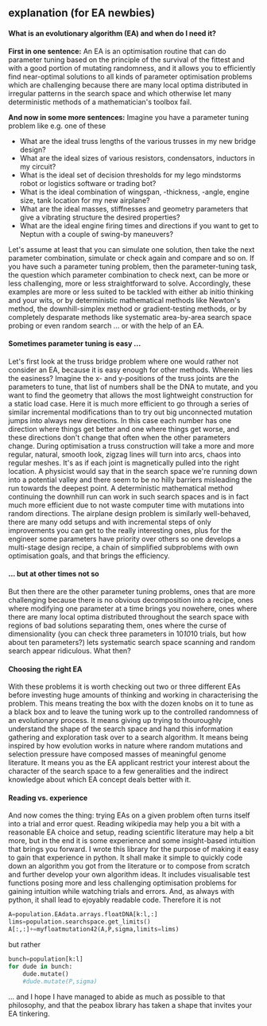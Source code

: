 explanation (for EA newbies)
----------------------------

#### What is an evolutionary algorithm (EA) and when do I need it?

**First in one sentence:** An EA is an optimisation routine that can do parameter tuning based on the principle of the survival of the fittest and with a good portion of mutating randomness, and it allows you to efficiently find near-optimal solutions to all kinds of parameter optimisation problems which are challenging because there are many local optima distributed in irregular patterns in the search space and which otherwise let many deterministic methods of a mathematician's toolbox fail.

**And now in some more sentences:** Imagine you have a parameter tuning problem like e.g. one of these
- What are the ideal truss lengths of the various trusses in my new bridge design?
- What are the ideal sizes of various resistors, condensators, inductors in my circuit?
- What is the ideal set of decision thresholds for my lego mindstorms robot or logistics software or trading bot?
- What is the ideal combination of wingspan, -thickness, -angle, engine size, tank location for my new airplane?
- What are the ideal masses, stiffnesses and geometry parameters that give a vibrating structure the desired properties?
- What are the ideal engine firing times and directions if you want to get to Neptun with a couple of swing-by maneuvers?

Let's assume at least that you can simulate one solution, then take the next parameter combination, simulate or check again and compare and so on. If you have such a parameter tuning problem, then the parameter-tuning task, the question which parameter combination to check next, can be more or less challenging, more or less straightforward to solve. Accordingly, these examples are more or less suited to be tackled with either ab initio thinking and your wits, or by deterministic mathematical methods like Newton's method, the downhill-simplex method or gradient-testing methods, or by completely desparate methods like systematic area-by-area search space probing or even random search ... or with the help of an EA.

#### Sometimes parameter tuning is easy ...
Let's first look at the truss bridge problem where one would rather not consider an EA, because it is easy enough for other methods. Wherein lies the easiness? Imagine the x- and y-positions of the truss joints are the parameters to tune, that list of numbers shall be the DNA to mutate, and you want to find the geometry that allows the most lightweight construction for a static load case. Here it is much more efficient to go through a series of similar incremental modifications than to try out big unconnected mutation jumps into always new directions. In this case each number has one direction where things get better and one where things get worse, and these directions don't change that often when the other parameters change. During optimisation a truss construction will take a more and more regular, natural, smooth look, zigzag lines will turn into arcs, chaos into regular meshes. It's as if each joint is magnetically pulled into the right location. A physicist would say that in the search space we're running down into a potential valley and there seem to be no hilly barriers misleading the run towards the deepest point. A deterministic mathematical method continuing the downhill run can work in such search spaces and is in fact much more efficient due to not waste computer time with mutations into random directions. The airplane design problem is similarly well-behaved, there are many odd setups and with incremental steps of only improvements you can get to the really interesting ones, plus for the engineer some parameters have priority over others so one develops a multi-stage design recipe, a chain of simplified subproblems with own optimisation goals, and that brings the efficiency.

#### ... but at other times not so
But then there are the other parameter tuning problems, ones that are more challenging because there is no obvious decomposition into a recipe, ones where modifying one parameter at a time brings you nowehere, ones where there are many local optima distributed throughout the search space with regions of bad solutions separating them, ones where the curse of dimensionality (you can check three parameters in 10*10*10 trials, but how about ten parameters?) lets systematic search space scanning and random search appear ridiculous. What then?

#### Choosing the right EA
With these problems it is worth checking out two or three different EAs before investing huge amounts of thinking and working in characterising the problem. This means treating the box with the dozen knobs on it to tune as a black box and to leave the tuning work up to the controlled randomness of an evolutionary process. It means giving up trying to thouroughly understand the shape of the search space and hand this information gathering and exploration task over to a search algorithm. It means being inspired by how evolution works in nature where random mutations and selection pressure have composed masses of meaningful genome literature. It means you as the EA applicant restrict your interest about the character of the search space to a few generalities and the indirect knowledge about which EA concept deals better with it.

#### Reading vs. experience
And now comes the thing: trying EAs on a given problem often turns itself into a trial and error quest. Reading wikipedia may help you a bit with a reasonable EA choice and setup, reading scientific literature may help a bit more, but in the end it is some experience and some insight-based intuition that brings you forward. I wrote this library for the purpose of making it easy to gain that experience in python. It shall make it simple to quickly code down an algorithm you got from the literature or to compose from scratch and further develop your own algorithm ideas. It includes visualisable test functions posing more and less challenging optimisation problems for gaining intuition while watching trials and errors. And, as always with python, it shall lead to ejoyably readable code. Therefore it is not
```python
A=population.EAdata.arrays.floatDNA[k:l,:]
lims=population.searchspace.get_limits()
A[:,:]+=myfloatmutation42(A,P,sigma,limits=lims)
```
but rather
```python
bunch=population[k:l]
for dude in bunch:
    dude.mutate()
    #dude.mutate(P,sigma)
```
... and I hope I have managed to abide as much as possible to that philosophy, and that the peabox library has taken a shape that invites your EA tinkering.
